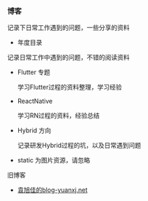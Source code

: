 ### 博客

记录下日常工作遇到的问题，一些分享的资料


* 年度目录

记录日常工作中遇到的问题，不错的阅读资料

* Flutter 专题

  学习Flutter过程的资料整理，学习经验

* ReactNative

  学习RN过程的资料，经验总结

* Hybrid 方向

  记录研发Hybrid过程的坑，以及日常遇到问题


* static 为图片资源，请忽略

旧博客

* [袁旭佳的blog-yuanxj.net](http://www.yuanxj.net)